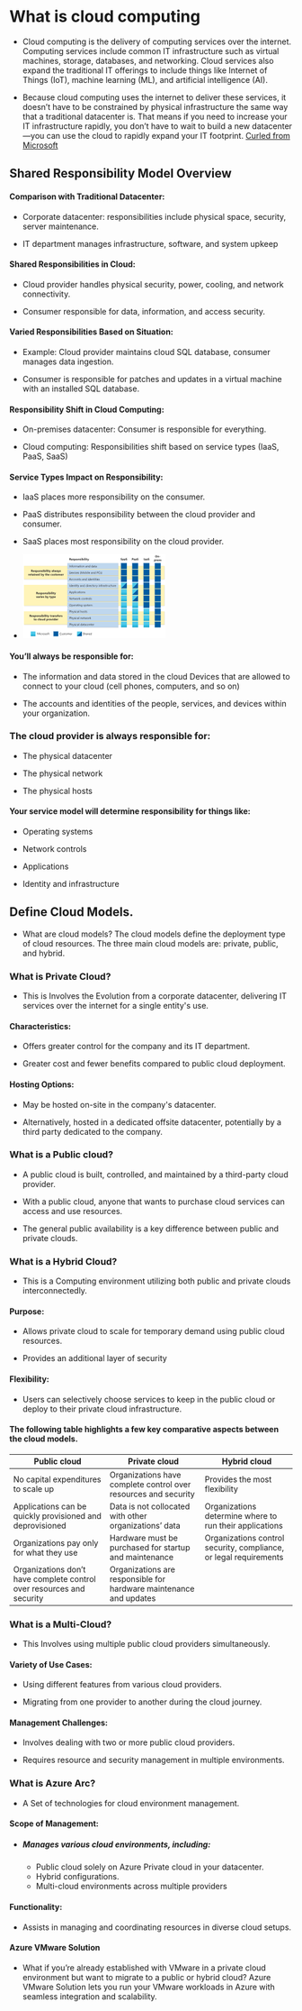 # What is cloud computing

- Cloud computing is the delivery of computing services over the internet. Computing services include common IT infrastructure such as virtual machines, storage, databases, and networking. Cloud services also expand the traditional IT offerings to include things like Internet of Things (IoT), machine learning (ML), and artificial intelligence (AI).

- Because cloud computing uses the internet to deliver these services, it doesn’t have to be constrained by physical infrastructure the same way that a traditional datacenter is. That means if you need to increase your IT infrastructure rapidly, you don’t have to wait to build a new datacenter—you can use the cloud to rapidly expand your IT footprint. [Curled from Microsoft](https://learn.microsoft.com/en-us/training/modules/describe-cloud-compute/3-what-cloud-compute)


## Shared Responsibility Model Overview

#### Comparison with Traditional Datacenter:
- Corporate datacenter:  responsibilities include physical space, security, server maintenance.

- IT department manages infrastructure, software, and system upkeep

#### Shared Responsibilities in Cloud:

- Cloud provider handles physical security, power, cooling, and network connectivity.

- Consumer responsible for data, information, and access security.

#### Varied Responsibilities Based on Situation:

- Example: Cloud provider maintains cloud SQL database, consumer manages data ingestion.

- Consumer is responsible for patches and updates in a virtual machine with an installed SQL database.

#### Responsibility Shift in Cloud Computing:

- On-premises datacenter: Consumer is responsible for everything.

- Cloud computing: Responsibilities shift based on service types (IaaS, PaaS, SaaS)

#### Service Types Impact on Responsibility:
- IaaS places more responsibility on the consumer.

- PaaS distributes responsibility between the cloud provider and consumer.

- SaaS places most responsibility on the cloud provider.

- ![Visual Aid: Diagram illustrating Shared Responsibility Model's impact on responsibilities based on cloud service types.](image.png)


#### You’ll always be responsible for:

- The information and data stored in the cloud
Devices that are allowed to connect to your cloud (cell phones, computers, and so on)

- The accounts and identities of the people, services, and devices within your organization.

### The cloud provider is always responsible for:

- The physical datacenter

- The physical network

- The physical hosts

#### Your service model will determine responsibility for things like:

- Operating systems

- Network controls

- Applications

- Identity and infrastructure


## Define Cloud Models.

- What are cloud models? The cloud models define the deployment type of cloud resources. The three main cloud models are: private, public, and hybrid.


### What is Private Cloud?
- This is Involves the Evolution from a corporate datacenter, delivering IT services over the internet for a single entity's use.

#### Characteristics:
- Offers greater control for the company and its IT department.

- Greater cost and fewer benefits compared to public cloud deployment.

#### Hosting Options:
- May be hosted on-site in the company's datacenter.

- Alternatively, hosted in a dedicated offsite datacenter, potentially by a third party dedicated to the company.

### What is a Public cloud?
- A public cloud is built, controlled, and maintained by a third-party cloud provider. 

- With a public cloud, anyone that wants to purchase cloud services can access and use resources. 

- The general public availability is a key difference between public and private clouds.


### What is a Hybrid Cloud?
- This is a Computing environment utilizing both public and private clouds interconnectedly.

#### Purpose:
- Allows private cloud to scale for temporary demand using public cloud resources.

- Provides an additional layer of security
#### Flexibility:
- Users can selectively choose services to keep in the public cloud or deploy to their private cloud infrastructure.

#### The following table highlights a few key comparative aspects between the cloud models.

| **Public cloud** | **Private cloud** | **Hybrid cloud** |
| ---- | ---- | ---- |
| No capital expenditures to scale up | Organizations have complete control over resources and security | Provides the most flexibility |
| Applications can be quickly provisioned and deprovisioned | Data is not collocated with other organizations’ data | Organizations determine where to run their applications |
| Organizations pay only for what they use | Hardware must be purchased for startup and maintenance | Organizations control security, compliance, or legal requirements |
| Organizations don’t have complete control over resources and security | Organizations are responsible for hardware maintenance and updates |  |


### What is a Multi-Cloud?
- This Involves using multiple public cloud providers simultaneously.

#### Variety of Use Cases:
- Using different features from various cloud providers.

- Migrating from one provider to another during the cloud journey.

#### Management Challenges:
- Involves dealing with two or more public cloud providers.

- Requires resource and security management in multiple environments.


### What is Azure Arc?

- A Set of technologies for cloud environment management.

#### Scope of Management:
- ##### Manages various cloud environments, including:
  - Public cloud solely on Azure
Private cloud in your datacenter.
  - Hybrid configurations.
  - Multi-cloud environments across multiple providers

#### Functionality:
- Assists in managing and coordinating resources in diverse cloud setups.

#### Azure VMware Solution
- What if you’re already established with VMware in a private cloud environment but want to migrate to a public or hybrid cloud? Azure VMware Solution lets you run your VMware workloads in Azure with seamless integration and scalability.